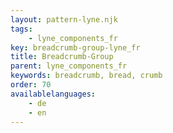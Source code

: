 ```yaml
---
layout: pattern-lyne.njk
tags: 
    - lyne_components_fr
key: breadcrumb-group-lyne_fr
title: Breadcrumb-Group
parent: lyne_components_fr
keywords: breadcrumb, bread, crumb
order: 70
availablelanguages: 
    - de
    - en
---
```

